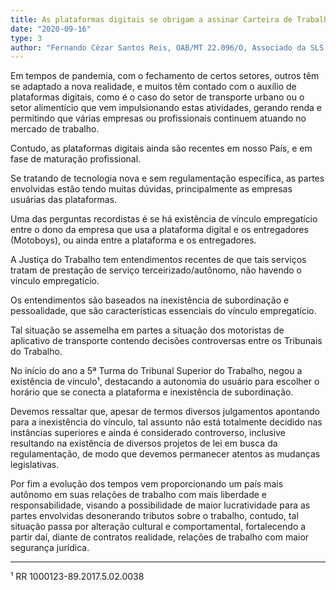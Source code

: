 ```yaml
---
title: As plataformas digitais se obrigam a assinar Carteira de Trabalho de entregadores?
date: "2020-09-16"
type: 3
author: "Fernando Cézar Santos Reis, OAB/MT 22.096/O, Associado da SLS Advogados"
---
```


Em tempos de pandemia, com o fechamento de certos setores, outros têm se adaptado a nova realidade, e muitos têm contado com o auxílio de plataformas digitais, como é o caso do setor de transporte urbano ou o setor alimentício que vem impulsionando estas atividades, gerando renda e permitindo que várias empresas ou profissionais continuem atuando no mercado de trabalho.

Contudo, as plataformas digitais ainda são recentes em nosso País, e em fase de maturação profissional.

Se tratando de tecnologia nova e sem regulamentação específica, as partes envolvidas estão tendo muitas dúvidas, principalmente as empresas usuárias das plataformas.

Uma das perguntas recordistas é se há existência de vínculo empregatício entre o dono da empresa que usa a plataforma digital e os entregadores (Motoboys), ou ainda entre a plataforma e os entregadores.

A Justiça do Trabalho tem entendimentos recentes de que tais serviços tratam de prestação de serviço terceirizado/autônomo, não havendo o vínculo empregatício.

Os entendimentos são baseados na inexistência de subordinação e pessoalidade, que são características essenciais do vínculo empregatício.

Tal situação se assemelha em partes a situação dos motoristas de aplicativo de transporte contendo decisões controversas entre os Tribunais do Trabalho.

No início do ano a 5ª Turma do Tribunal Superior do Trabalho, negou a existência de vínculo¹, destacando a autonomia do usuário para escolher o horário que se conecta a plataforma e inexistência de subordinação.

Devemos ressaltar que, apesar de termos diversos julgamentos apontando para a inexistência do vínculo, tal assunto não está totalmente decidido nas instâncias superiores e ainda é considerado controverso, inclusive resultando na existência de diversos projetos de lei em busca da regulamentação, de modo que devemos permanecer atentos as mudanças legislativas.

Por fim a evolução dos tempos vem proporcionando um país mais autônomo em suas relações de trabalho com mais liberdade e responsabilidade, visando a possibilidade de maior lucratividade para as partes envolvidas desonerando tributos sobre o trabalho, contudo, tal situação passa por alteração cultural e comportamental, fortalecendo a partir daí, diante de contratos realidade, relações de trabalho com maior segurança jurídica.

----------
¹ RR 1000123-89.2017.5.02.0038
